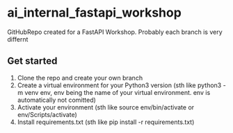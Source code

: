 # ai_internal_fastapi_workshop
GitHubRepo created for a FastAPI Workshop. Probably each branch is very differnt

## Get started
1. Clone the repo and create your own branch
1. Create a virtual environment for your Python3 version (sth like python3 -m venv env, env being the name of your virtual environment. env is automatically not comitted)
1. Activate your environment (sth like source env/bin/activate or env/Scripts/activate)
1. Install requirements.txt (sth like pip install -r requirements.txt)
